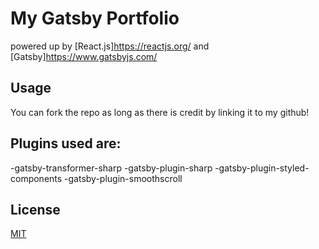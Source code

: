# My Gatsby Portfolio
powered up by [React.js]https://reactjs.org/ and [Gatsby]https://www.gatsbyjs.com/

## Usage
You can fork the repo as long as there is credit by linking it to my github!

## Plugins used are:
-gatsby-transformer-sharp
-gatsby-plugin-sharp
-gatsby-plugin-styled-components
-gatsby-plugin-smoothscroll

## License
[MIT](https://choosealicense.com/licenses/mit/)